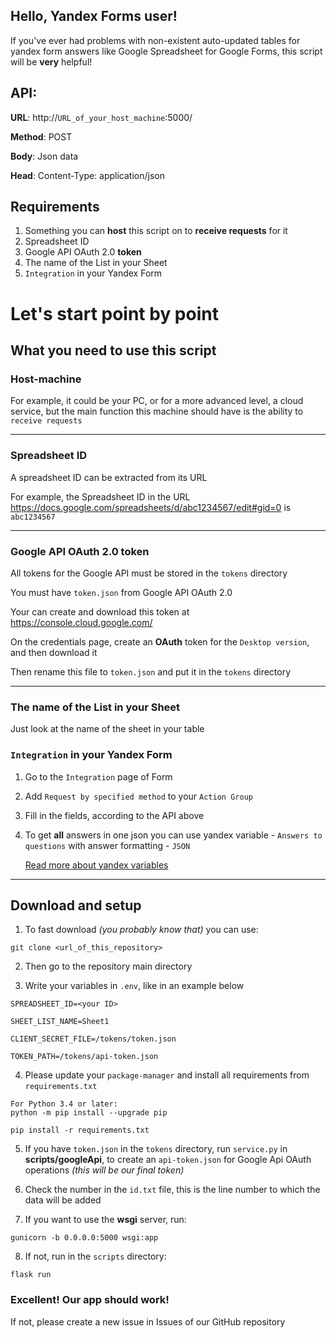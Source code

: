 ## **Hello, Yandex Forms user!**

If you've ever had problems with non-existent auto-updated tables for yandex form answers like Google Spreadsheet for
Google Forms, this script
will be **very** helpful!

## **API**:

**URL**: http://`URL_of_your_host_machine`:5000/

**Method**: POST

**Body**: Json data

**Head**: Content-Type: application/json

## Requirements

1. Something you can **host** this script on to **receive requests** for it
2. Spreadsheet ID
3. Google API OAuth 2.0 **token**
4. The name of the List in your Sheet
5. `Integration` in your Yandex Form

# Let's start point by point

## What you need to use this script

### Host-machine

For example, it could be your PC, or for a more advanced level, a cloud service, but the main function this machine
should have is the ability to `receive requests`

---
### Spreadsheet ID

A spreadsheet ID can be extracted from its URL

For example, the Spreadsheet ID in the URL https://docs.google.com/spreadsheets/d/abc1234567/edit#gid=0 is `abc1234567`

---
### Google API OAuth 2.0 token

All tokens for the Google API must be stored in the `tokens` directory

You must have `token.json` from Google API OAuth 2.0

Your can create and download this token at https://console.cloud.google.com/

On the credentials page, create an **OAuth** token for the `Desktop version`, and then download it

Then rename this file to `token.json` and put it in the `tokens` directory

---
### The name of the List in your Sheet

Just look at the name of the sheet in your table

### `Integration` in your Yandex Form

1. Go to the `Integration` page of Form
2. Add `Request by specified method` to your `Action Group`
3. Fill in the fields, according to the API above
4. To get **all** answers in one json you can use yandex variable - `Answers to questions` with answer
   formatting - `JSON`

   [Read more about yandex variables](https://yandex.cloud/en/docs/forms/vars?utm_referrer=https%3A%2F%2Fwww.google.ru%2F])

---
## Download and setup

1. To fast download _(you probably know that)_  you can use:

```git
git clone <url_of_this_repository>
```

2. Then go to the repository main directory

3. Write your variables in `.env`, like in an example below

```.dotenv
SPREADSHEET_ID=<your ID>

SHEET_LIST_NAME=Sheet1

CLIENT_SECRET_FILE=/tokens/token.json

TOKEN_PATH=/tokens/api-token.json
```

4. Please update your `package-manager` and install all requirements from `requirements.txt`

```commandline
For Python 3.4 or later:
python -m pip install --upgrade pip

pip install -r requirements.txt
```

5. If you have `token.json` in the `tokens` directory, run `service.py` in **scripts/googleApi**, to create
   an `api-token.json` for Google Api OAuth operations _(this will
   be our final token)_


6. Check the number in the `id.txt` file, this is the line number to which the data will be added


7. If you want to use the **wsgi** server, run:

```commandline
gunicorn -b 0.0.0.0:5000 wsgi:app
```

8. If not, run in the `scripts` directory:

```commandline
flask run
```

### Excellent! Our app should work!
 If not, please create a new issue in Issues of our GitHub repository
